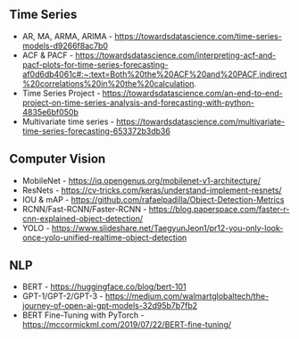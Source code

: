 ## Time Series
- AR, MA, ARMA, ARIMA - https://towardsdatascience.com/time-series-models-d9266f8ac7b0
- ACF & PACF - https://towardsdatascience.com/interpreting-acf-and-pacf-plots-for-time-series-forecasting-af0d6db4061c#:~:text=Both%20the%20ACF%20and%20PACF,indirect%20correlations%20in%20the%20calculation.
- Time Series Project - https://towardsdatascience.com/an-end-to-end-project-on-time-series-analysis-and-forecasting-with-python-4835e6bf050b
- Multivariate time series - https://towardsdatascience.com/multivariate-time-series-forecasting-653372b3db36

## Computer Vision
- MobileNet - https://iq.opengenus.org/mobilenet-v1-architecture/
- ResNets - https://cv-tricks.com/keras/understand-implement-resnets/
- IOU & mAP - https://github.com/rafaelpadilla/Object-Detection-Metrics
- RCNN/Fast-RCNN/Faster-RCNN - https://blog.paperspace.com/faster-r-cnn-explained-object-detection/
- YOLO - https://www.slideshare.net/TaegyunJeon1/pr12-you-only-look-once-yolo-unified-realtime-object-detection



## NLP
- BERT - https://huggingface.co/blog/bert-101
- GPT-1/GPT-2/GPT-3 - https://medium.com/walmartglobaltech/the-journey-of-open-ai-gpt-models-32d95b7b7fb2
- BERT Fine-Tuning with PyTorch - https://mccormickml.com/2019/07/22/BERT-fine-tuning/
